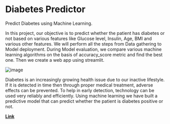 # Diabetes Predictor
Predict Diabetes using Machine Learning.

In this project, our objective is to predict whether the patient has diabetes or not based on various features like Glucose level, Insulin, Age, BMI and various other features.  We will perform all the steps from Data gathering to Model deployment. During Model evaluation, we compare various machine learning algorithms on the basis of accuracy_score metric and find the best one. Then we create a web app using streamlit. 

![image](https://user-images.githubusercontent.com/92631457/152490814-91d09a0a-47ad-40af-8270-82756f4db4e4.png)

Diabetes is an increasingly growing health issue due to our inactive lifestyle. If it is detected in time then through proper medical treatment, adverse effects can be prevented. To help in early detection, technology can be used very reliably and efficiently. Using machine learning we have built a predictive model that can predict whether the patient is diabetes positive or not.

[**Link**](https://mohammadwasiq0-diabetic-project-app-y3e20y.streamlit.app/)
